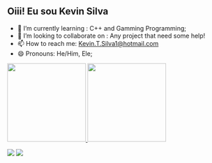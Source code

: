 ## Oiii! Eu sou Kevin Silva

- 🌱 I’m currently learning :  C++ and Gamming Programming;
- 👯 I’m looking to collaborate on : Any project that need some help!
- 📫 How to reach me: Kevin.T.Silva1@hotmail.com
- 😄 Pronouns: He/Him, Ele;

 <div>
  <a href="https://github.com/kevin-silva">
  <img height="180em" src="https://github-readme-stats.vercel.app/api?username=Kevin-Silva&show_icons=true&theme=radical&include_all_commits=true&count_private=true"/>
  <img height="180em" src="https://github-readme-stats.vercel.app/api/top-langs/?username=Kevin-Silva&layout=compact&langs_count=7&theme=radical"/>
</div>

 
  <a href = "mailto:kevin.t.silva1@gmail.com"><img src="https://img.shields.io/badge/-Gmail-%23333?style=for-the-badge&logo=gmail&logoColor=white" target="_blank"></a>
  <a href="https://www.linkedin.com/in/kevin-silva-a521b7147/" target="_blank"><img src="https://img.shields.io/badge/-LinkedIn-%230077B5?style=for-the-badge&logo=linkedin&logoColor=white" target="_blank"></a>
 
</div>
